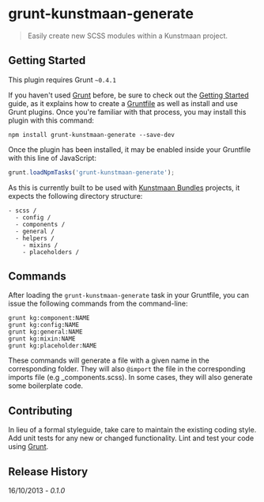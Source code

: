 # grunt-kunstmaan-generate

> Easily create new SCSS modules within a Kunstmaan project.

## Getting Started
This plugin requires Grunt `~0.4.1`

If you haven't used [Grunt](http://gruntjs.com/) before, be sure to check out the [Getting Started](http://gruntjs.com/getting-started) guide, as it explains how to create a [Gruntfile](http://gruntjs.com/sample-gruntfile) as well as install and use Grunt plugins. Once you're familiar with that process, you may install this plugin with this command:

```shell
npm install grunt-kunstmaan-generate --save-dev
```

Once the plugin has been installed, it may be enabled inside your Gruntfile with this line of JavaScript:

```js
grunt.loadNpmTasks('grunt-kunstmaan-generate');
```

As this is currently built to be used with [Kunstmaan Bundles](http://bundles.kunstmaan.be/) projects, it expects the following directory structure:

```
- scss /
  - config /
  - components /
  - general /
  - helpers /
    - mixins /
    - placeholders /
```

## Commands

After loading the `grunt-kunstmaan-generate` task in your Gruntfile, you can issue the following commands from the command-line:

```shell
grunt kg:component:NAME
grunt kg:config:NAME
grunt kg:general:NAME
grunt kg:mixin:NAME
grunt kg:placeholder:NAME
```

These commands will generate a file with a given name in the corresponding folder. They will also `@import` the file in the corresponding imports file (e.g _components.scss). In some cases, they will also generate some boilerplate code.

## Contributing
In lieu of a formal styleguide, take care to maintain the existing coding style. Add unit tests for any new or changed functionality. Lint and test your code using [Grunt](http://gruntjs.com/).

## Release History

16/10/2013 - *0.1.0*
